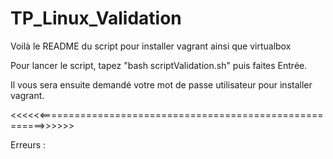 # TP_Linux_Validation

Voilà le README du script pour installer vagrant ainsi que virtualbox

Pour lancer le script, tapez "bash scriptValidation.sh" puis faites Entrée.

Il vous sera ensuite demandé votre mot de passe utilisateur pour installer vagrant.


<<<<<<=======================================================>>>>>>



Erreurs : 



